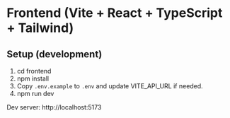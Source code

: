 # Frontend (Vite + React + TypeScript + Tailwind)

## Setup (development)
1. cd frontend
2. npm install
3. Copy `.env.example` to `.env` and update VITE_API_URL if needed.
4. npm run dev

Dev server: http://localhost:5173
